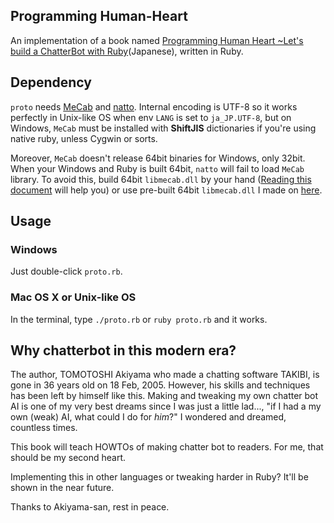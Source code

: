Programming Human-Heart
-----------------------

An implementation of a book named [Programming Human Heart ~Let's build a ChatterBot with Ruby](https://books.google.com/books?id=oaK_BQAAQBAJ)(Japanese), written in Ruby.

## Dependency
`proto` needs [MeCab](http://taku910.github.io/mecab/) and [natto](https://github.com/buruzaemon/natto). Internal encoding is UTF-8 so it works perfectly in Unix-like OS when env `LANG` is set to `ja_JP.UTF-8`, but on Windows, `MeCab` must be installed with **ShiftJIS** dictionaries if you're using native ruby, unless Cygwin or sorts.

Moreover, `MeCab` doesn't release 64bit binaries for Windows, only 32bit. When your Windows and Ruby is built 64bit, `natto` will fail to load `MeCab` library. To avoid this, build 64bit `libmecab.dll` by your hand ([Reading this document](https://github.com/buruzaemon/natto/wiki/64-Bit-Windows) will help you) or use pre-built 64bit `libmecab.dll` I made on [here](https://drive.google.com/file/d/0BxfuPclLjJDtZTFZNnhWS18xMFE/view?usp=sharing).

## Usage
### Windows
Just double-click `proto.rb`.

### Mac OS X or Unix-like OS
In the terminal, type `./proto.rb` or `ruby proto.rb` and it works.

## Why chatterbot in this modern era?

The author, TOMOTOSHI Akiyama who made a chatting software TAKIBI, is gone in 36 years old on 18 Feb, 2005. However, his skills and techniques has been left by himself like this. Making and tweaking my own chatter bot AI is one of my very best dreams since I was just a little lad..., "if I had a my own (weak) AI, what could I do for *him*?" I wondered and dreamed, countless times.

This book will teach HOWTOs of making chatter bot to readers. For me, that should be my second heart.

Implementing this in other languages or tweaking harder in Ruby? It'll be shown in the near future.

Thanks to Akiyama-san, rest in peace.
